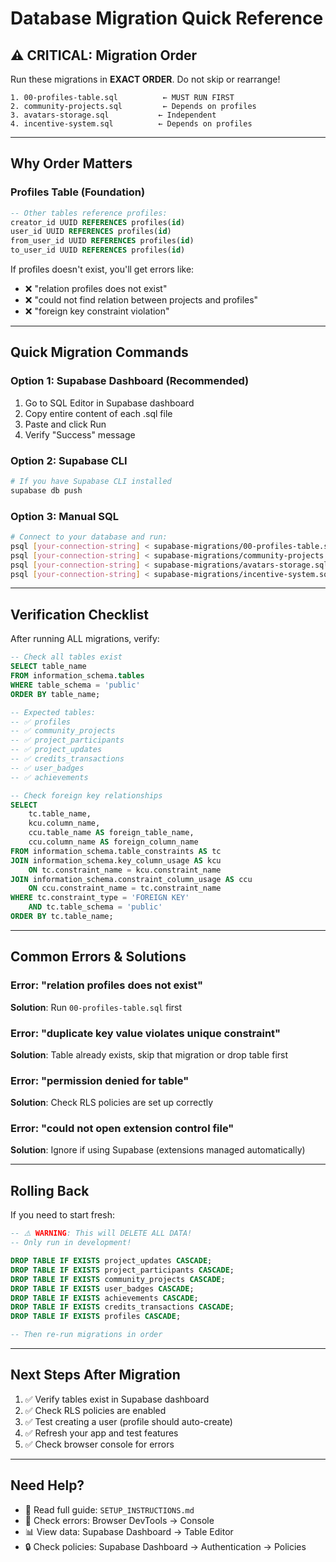 # Database Migration Quick Reference

## ⚠️ CRITICAL: Migration Order

Run these migrations in **EXACT ORDER**. Do not skip or rearrange!

```
1. 00-profiles-table.sql          ← MUST RUN FIRST
2. community-projects.sql         ← Depends on profiles
3. avatars-storage.sql           ← Independent
4. incentive-system.sql          ← Depends on profiles
```

---

## Why Order Matters

### Profiles Table (Foundation)

```sql
-- Other tables reference profiles:
creator_id UUID REFERENCES profiles(id)
user_id UUID REFERENCES profiles(id)
from_user_id UUID REFERENCES profiles(id)
to_user_id UUID REFERENCES profiles(id)
```

If profiles doesn't exist, you'll get errors like:

- ❌ "relation profiles does not exist"
- ❌ "could not find relation between projects and profiles"
- ❌ "foreign key constraint violation"

---

## Quick Migration Commands

### Option 1: Supabase Dashboard (Recommended)

1. Go to SQL Editor in Supabase dashboard
2. Copy entire content of each .sql file
3. Paste and click Run
4. Verify "Success" message

### Option 2: Supabase CLI

```bash
# If you have Supabase CLI installed
supabase db push
```

### Option 3: Manual SQL

```bash
# Connect to your database and run:
psql [your-connection-string] < supabase-migrations/00-profiles-table.sql
psql [your-connection-string] < supabase-migrations/community-projects.sql
psql [your-connection-string] < supabase-migrations/avatars-storage.sql
psql [your-connection-string] < supabase-migrations/incentive-system.sql
```

---

## Verification Checklist

After running ALL migrations, verify:

```sql
-- Check all tables exist
SELECT table_name
FROM information_schema.tables
WHERE table_schema = 'public'
ORDER BY table_name;

-- Expected tables:
-- ✅ profiles
-- ✅ community_projects
-- ✅ project_participants
-- ✅ project_updates
-- ✅ credits_transactions
-- ✅ user_badges
-- ✅ achievements

-- Check foreign key relationships
SELECT
    tc.table_name,
    kcu.column_name,
    ccu.table_name AS foreign_table_name,
    ccu.column_name AS foreign_column_name
FROM information_schema.table_constraints AS tc
JOIN information_schema.key_column_usage AS kcu
    ON tc.constraint_name = kcu.constraint_name
JOIN information_schema.constraint_column_usage AS ccu
    ON ccu.constraint_name = tc.constraint_name
WHERE tc.constraint_type = 'FOREIGN KEY'
    AND tc.table_schema = 'public'
ORDER BY tc.table_name;
```

---

## Common Errors & Solutions

### Error: "relation profiles does not exist"

**Solution**: Run `00-profiles-table.sql` first

### Error: "duplicate key value violates unique constraint"

**Solution**: Table already exists, skip that migration or drop table first

### Error: "permission denied for table"

**Solution**: Check RLS policies are set up correctly

### Error: "could not open extension control file"

**Solution**: Ignore if using Supabase (extensions managed automatically)

---

## Rolling Back

If you need to start fresh:

```sql
-- ⚠️ WARNING: This will DELETE ALL DATA!
-- Only run in development!

DROP TABLE IF EXISTS project_updates CASCADE;
DROP TABLE IF EXISTS project_participants CASCADE;
DROP TABLE IF EXISTS community_projects CASCADE;
DROP TABLE IF EXISTS user_badges CASCADE;
DROP TABLE IF EXISTS achievements CASCADE;
DROP TABLE IF EXISTS credits_transactions CASCADE;
DROP TABLE IF EXISTS profiles CASCADE;

-- Then re-run migrations in order
```

---

## Next Steps After Migration

1. ✅ Verify tables exist in Supabase dashboard
2. ✅ Check RLS policies are enabled
3. ✅ Test creating a user (profile should auto-create)
4. ✅ Refresh your app and test features
5. ✅ Check browser console for errors

---

## Need Help?

- 📖 Read full guide: `SETUP_INSTRUCTIONS.md`
- 🐛 Check errors: Browser DevTools → Console
- 📊 View data: Supabase Dashboard → Table Editor
- 🔒 Check policies: Supabase Dashboard → Authentication → Policies

